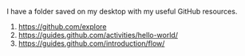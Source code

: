 I have a folder saved on my desktop with my useful GitHub resources.  
1. https://github.com/explore  
2. https://guides.github.com/activities/hello-world/  
3. https://guides.github.com/introduction/flow/  
